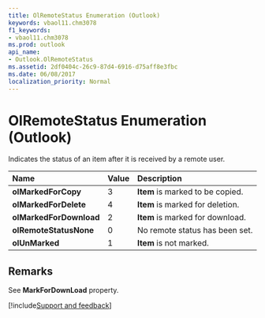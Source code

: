 ```yaml
---
title: OlRemoteStatus Enumeration (Outlook)
keywords: vbaol11.chm3078
f1_keywords:
- vbaol11.chm3078
ms.prod: outlook
api_name:
- Outlook.OlRemoteStatus
ms.assetid: 2df0404c-26c9-87d4-6916-d75aff8e3fbc
ms.date: 06/08/2017
localization_priority: Normal
---
```



# OlRemoteStatus Enumeration (Outlook)

Indicates the status of an item after it is received by a remote user.



|Name|Value|Description|
|:-----|:-----|:-----|
| **olMarkedForCopy**|3| **Item** is marked to be copied.|
| **olMarkedForDelete**|4| **Item** is marked for deletion.|
| **olMarkedForDownload**|2| **Item** is marked for download.|
| **olRemoteStatusNone**|0|No remote status has been set.|
| **olUnMarked**|1| **Item** is not marked.|

## Remarks

See  **MarkForDownLoad** property.

[!include[Support and feedback](~/includes/feedback-boilerplate.md)]